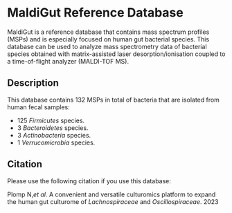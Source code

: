 # **MaldiGut Reference Database**
MaldiGut is a reference database that contains mass spectrum profiles (MSPs) and is especially focused on human gut bacterial species. This database can be used to analyze mass spectrometry data of bacterial species obtained with matrix-assisted laser desorption/ionisation coupled to a time-of-flight analyzer (MALDI-TOF MS).

## Description
This database contains 132 MSPs in total of bacteria that are isolated from human fecal samples:
+ 125 _Firmicutes_ species.
+ 3 _Bacteroidetes_ species.
+ 3 _Actinobacteria_ species.
+ 1 _Verrucomicrobia_ species.

## Citation
Please use the following citation if you use this database:

Plomp N,_et al._ A convenient and versatile culturomics platform to expand the human gut culturome of _Lachnospiraceae_ and _Oscillospiraceae_. 2023
